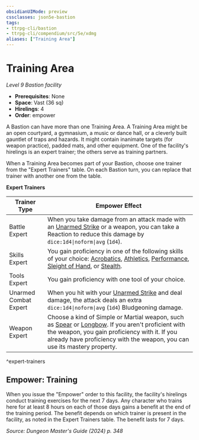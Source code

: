 ```yaml
---
obsidianUIMode: preview
cssclasses: json5e-bastion
tags:
- ttrpg-cli/bastion
- ttrpg-cli/compendium/src/5e/xdmg
aliases: ["Training Area"]
---
```

# Training Area
*Level 9 Bastion facility*  

- **Prerequisites**: None
- **Space**: Vast (36 sq)
- **Hirelings**: 4
- **Order**: empower

A Bastion can have more than one Training Area. A Training Area might be an open courtyard, a gymnasium, a music or dance hall, or a cleverly built gauntlet of traps and hazards. It might contain inanimate targets (for weapon practice), padded mats, and other equipment. One of the facility's hirelings is an expert trainer; the others serve as training partners.

When a Training Area becomes part of your Bastion, choose one trainer from the "Expert Trainers" table. On each Bastion turn, you can replace that trainer with another one from the table.

**Expert Trainers**

| Trainer Type | Empower Effect |
|--------------|----------------|
| Battle Expert | When you take damage from an attack made with an [Unarmed Strike](3-Compendium/rules/variant-rules/unarmed-strike-xphb.md) or a weapon, you can take a Reaction to reduce this damage by `dice:1d4\|noform\|avg` (`1d4`). |
| Skills Expert | You gain proficiency in one of the following skills of your choice: [Acrobatics](3-Compendium/rules/skills.md#Acrobatics), [Athletics](3-Compendium/rules/skills.md#Athletics), [Performance](3-Compendium/rules/skills.md#Performance), [Sleight of Hand](3-Compendium/rules/skills.md#Sleight%20of%20Hand), or [Stealth](3-Compendium/rules/skills.md#Stealth). |
| Tools Expert | You gain proficiency with one tool of your choice. |
| Unarmed Combat Expert | When you hit with your [Unarmed Strike](3-Compendium/rules/variant-rules/unarmed-strike-xphb.md) and deal damage, the attack deals an extra `dice:1d4\|noform\|avg` (`1d4`) Bludgeoning damage. |
| Weapon Expert | Choose a kind of Simple or Martial weapon, such as [Spear](3-Compendium/items/spear-xphb.md) or [Longbow](3-Compendium/items/longbow-xphb.md). If you aren't proficient with the weapon, you gain proficiency with it. If you already have proficiency with the weapon, you can use its mastery property. |
^expert-trainers

## Empower: Training

When you issue the "Empower" order to this facility, the facility's hirelings conduct training exercises for the next 7 days. Any character who trains here for at least 8 hours on each of those days gains a benefit at the end of the training period. The benefit depends on which trainer is present in the facility, as noted in the Expert Trainers table. The benefit lasts for 7 days.

*Source: Dungeon Master's Guide (2024) p. 348*